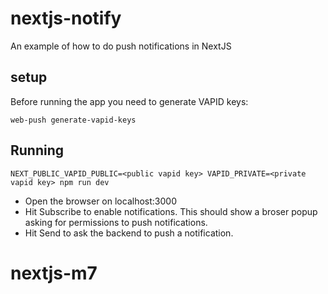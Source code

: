 # nextjs-notify

An example of how to do push notifications in NextJS

## setup

Before running the app you need to generate VAPID keys:
```
web-push generate-vapid-keys
```

## Running

```
NEXT_PUBLIC_VAPID_PUBLIC=<public vapid key> VAPID_PRIVATE=<private vapid key> npm run dev
```

- Open the browser on localhost:3000
- Hit Subscribe to enable notifications. This should show a broser popup asking for permissions to push notifications.
- Hit Send to ask the backend to push a notification.

# nextjs-m7
